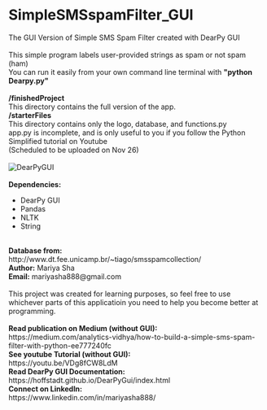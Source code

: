 # SimpleSMSspamFilter_GUI
The GUI Version of Simple SMS Spam Filter created with DearPy GUI
<br>
<br>
This simple program labels user-provided strings as spam or not spam (ham)
<br>
You can run it easily from your own command line terminal with <b>"python Dearpy.py"</b>
<br>
<br>
<b>/finishedProject</b>
<br>
This directory contains the full version of the app.
<br>
<b>/starterFiles</b>
<br>
This directory contains only the logo, database, and functions.py
<br>
app.py is incomplete, and is only useful to you if you follow the Python Simplified tutorial on Youtube
<br>
(Scheduled to be uploaded on Nov 26)
<br>
<br>
![DearPyGUI](https://user-images.githubusercontent.com/32107652/99757481-48d73a80-2aa4-11eb-9e11-29fdc96f6c06.jpg)
<br>
<br>
<b>Dependencies:</b>
<br>
<ul>
  <li>DearPy GUI</li>
  <li>Pandas</li>
  <li>NLTK</li>
  <li>String</li>
</ul>
<br>
<b>Database from:</b>
<br>
http://www.dt.fee.unicamp.br/~tiago/smsspamcollection/
<br>
<b>Author:</b> Mariya Sha
<br>
<b>Email:</b> mariyasha888@gmail.com
<br>
<br>
This project was created for learning purposes, so feel free to use
<br>
whichever parts of this applicatioin you need to help you become better at programming.
<br>
<br>
<b>Read publication on Medium (without GUI):</b>
<br>
https://medium.com/analytics-vidhya/how-to-build-a-simple-sms-spam-filter-with-python-ee777240fc
<br>
<b>See youtube Tutorial (without GUI):</b>
<br>
https://youtu.be/VDg8fCW8LdM
<br>
<b>Read DearPy GUI Documentation:</b>
<br>
https://hoffstadt.github.io/DearPyGui/index.html
<br>
<b>Connect on LinkedIn:</b>
<br>
https://www.linkedin.com/in/mariyasha888/
